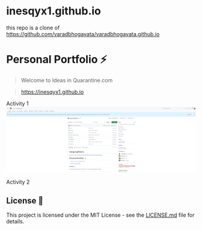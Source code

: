 # inesqyx1.github.io

this repo is a clone of https://github.com/varadbhogayata/varadbhogayata.github.io 
# Personal Portfolio ⚡️ 
> Welcome to Ideas in Quarantine.com

> https://inesqyx1.github.io

Activity 1
![Alt text](https://github.com/inesqyx/inesqyx1.github.io/blob/main/PRA1_screenshot_1.png)

Activity 2




## License 📄
This project is licensed under the MIT License - see the [LICENSE.md](./LICENSE) file for details.
